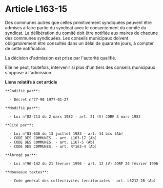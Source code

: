 # Article L163-15

Des communes autres que celles primitivement syndiquées peuvent être admises à faire partie du syndicat avec le consentement
du comité du syndicat. La délibération du comité doit être notifiée aux maires de chacune des communes syndiquées. Les
conseils municipaux doivent obligatoirement être consultés dans un délai de quarante jours, à compter de cette notification.

La décision d'admission est prise par l'autorité qualifié.

Elle ne peut, toutefois, intervenir si plus d'un tiers des conseils municipaux s'oppose à l'admission.

**Liens relatifs à cet article**

	**Codifié par**:

	  - Décret n°77-90 1977-01-27

	**Modifié par**:

	  - Loi n°82-213 du 2 mars 1982 - art. 21 (V) JORF 3 mars 1982

	**Cité par**:

	  - Loi n°83-636 du 13 juillet 1983 - art. 14 bis (Ab)
	  - CODE DES COMMUNES. - art. L163-17 (Ab)
	  - CODE DES COMMUNES. - art. L167-5 (Ab)
	  - CODE DES COMMUNES. - art. R*163-4 (Ab)

	**Abrogé par**:

	  - Loi n°96-142 du 21 février 1996 - art. 12 (V) JORF 24 février 1996

	**Nouveaux textes**:

	  - Code général des collectivités territoriales - art. L5212-26 (Ab)
